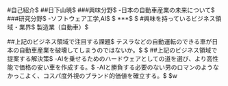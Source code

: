 #自己紹介$
##日下山暁$
###興味分野$
-日本の自動車産業の未来について$
###研究分野$
-ソフトウェア工学,AI$
$
***$
$
#興味を持っているビジネス領域・業界$
製造業（自動車）$

##上記のビジネス領域で注目する課題$
テスラなどの自動運転のできる車が日本の自動車産業を破壊してしまうのではないか。$
$
##上記のビジネス領域で提案する解決策$
-AIを乗せるためのハードウェアとしての道を選び、より高性能で価格の安い車を作成する。$
-AIと勝負する必要のない男のロマンのようなかっこよく、コスパ度外視のブランド的価値を確立する。$
$w
